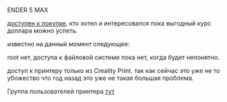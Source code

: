 
ENDER 5 MAX

[доступен к покупке](https://aliexpress.ru/item/1005008471350193.html),  кто хотел и интересовался пока выгодный курс доллара можно успеть. 

известно на данный момент следующее:

root нет, доступа к файловой системе пока нет, когда будет непонятно.

доступ к принтеру только из Creality Print. так как сейчас это уже не то убожество что год назад это уже не такая большая проблема.


Группа пользователей принтера [тут](https://t.me/Ender_5_Max_Ru)
